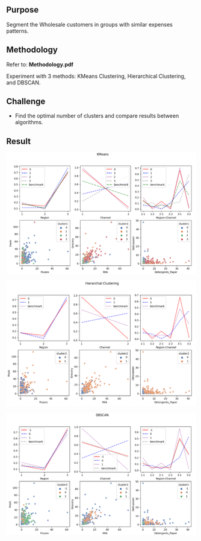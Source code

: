 
<h2>Purpose</h2>

Segment the Wholesale customers in groups with similar expenses patterns.

<h2>Methodology</h2>

Refer to: **Methodology.pdf**

Experiment with 3 methods: KMeans Clustering, Hierarchical Clustering, and DBSCAN.

<h2>Challenge</h2>

* Find the optimal number of clusters and compare results between algorithms.

<h2>Result</h2>

![](./pic/kmeans.PNG)

![](./pic/hc.PNG)

![](./pic/dbscan.PNG)
